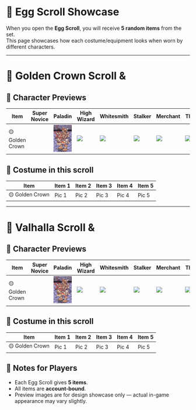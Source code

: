 # 🥚 Egg Scroll Showcase

When you open the **Egg Scroll**, you will receive **5 random items** from the set.  
This page showcases how each costume/equipment looks when worn by different characters.

---

# 🥚 Golden Crown Scroll &

## 🎁 Character Previews

| Item                | Super Novice | Paladin | High Wizard | Whitesmith | Stalker | Merchant | Thief |
|---------------------|--------|-----------|------|--------|---------|----------|-------|
| 🟡 Golden Crown     |  | ![Test](../assets/video/Paladin-1.gif) | ![](images/eggscroll/golden_crown_mage.png) | ![](images/eggscroll/golden_crown_archer.png) | ![](images/eggscroll/golden_crown_acolyte.png) | ![](images/eggscroll/golden_crown_merchant.png) | ![](images/eggscroll/golden_crown_thief.png)

## 🎁 Costume in this scroll

| Item | Item 1 | Item 2 | Item 3 | Item 4 | Item 5 |
|------|------|------|------|------|------|
|🟡 Golden Crown| Pic 1 | Pic 2 | Pic 3 | Pic 4 | Pic 5 |

---
# 🥚 Valhalla Scroll &

## 🎁 Character Previews

| Item                | Super Novice | Paladin | High Wizard | Whitesmith | Stalker | Merchant | Thief |
|---------------------|--------|-----------|------|--------|---------|----------|-------|
| 🟡 Golden Crown     |  | ![Test](../assets/video/Paladin-1.gif) | ![](images/eggscroll/golden_crown_mage.png) | ![](images/eggscroll/golden_crown_archer.png) | ![](images/eggscroll/golden_crown_acolyte.png) | ![](images/eggscroll/golden_crown_merchant.png) | ![](images/eggscroll/golden_crown_thief.png)

## 🎁 Costume in this scroll

| Item | Item 1 | Item 2 | Item 3 | Item 4 | Item 5 |
|------|------|------|------|------|------|
|🟡 Golden Crown| Pic 1 | Pic 2 | Pic 3 | Pic 4 | Pic 5 |



## 📌 Notes for Players

- Each Egg Scroll gives **5 items**.  
- All items are **account-bound**.  
- Preview images are for design showcase only — actual in-game appearance may vary slightly.  
